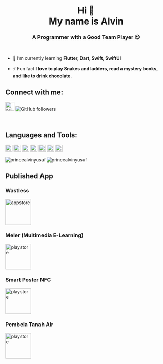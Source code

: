 
<h1 align="center">Hi 👋 <br> My name is Alvin </h1> 
<h3 align="center">A Programmer with a Good Team Player 😉</h3>


<br />

- 🌱 I’m currently learning **Flutter, Dart, Swift, SwiftUI**

- ⚡ Fun fact **I love to play Snakes and ladders, read a mystery books, and like to drink chocolate.**

## Connect with me:

<a href="https://www.linkedin.com/in/princealvinyusuf" target="blank"><img src="https://cdn.jsdelivr.net/npm/simple-icons@3.0.1/icons/linkedin.svg" alt="princealvinyusuf" height="28" width="28" /></a> ![GitHub followers](https://img.shields.io/github/followers/princealvinyusuf?logo=GitHub&style=for-the-badge)

<br />

## Languages and Tools:

<p align="left"><img src="https://www.vectorlogo.zone/logos/dartlang/dartlang-icon.svg" alt="dart" width="22" height="22"/> <img src="https://www.vectorlogo.zone/logos/figma/figma-icon.svg" alt="figma" width="22" height="22"/> <img src="https://www.vectorlogo.zone/logos/firebase/firebase-icon.svg" alt="firebase" width="22" height="22"/> <img src="https://www.vectorlogo.zone/logos/flutterio/flutterio-icon.svg" alt="flutter" width="22" height="22"/> <img src="https://www.vectorlogo.zone/logos/git-scm/git-scm-icon.svg" alt="git" width="22" height="22"/> <img src="https://www.vectorlogo.zone/logos/sketchapp/sketchapp-icon.svg" alt="sketch" width="22" height="22"/> <img src="https://www.vectorlogo.zone/logos/swift/swift-icon.svg" alt="swift" width="22" height="22"/></p>

<p><img align="left" src="https://github-readme-stats.vercel.app/api/top-langs/?username=princealvinyusuf&layout=compact&hide=html" alt="princealvinyusuf" /></p>

<p><img align="center" src="https://github-readme-stats.vercel.app/api?username=princealvinyusuf&show_icons=true" alt="princealvinyusuf" /></p>


## Published App

### Wastless
<a href="https://apps.apple.com/id/app/wastless/id1536328244" target="blank"><img src="https://cdn.worldvectorlogo.com/logos/aivalable-on-the-app-store-2.svg" alt="appstore" height="80" width="80" /></a>

### Meler (Multimedia E-Learning)
<a href="https://play.google.com/store/apps/details?id=com.polibatam.meler" target="blank"><img src="https://cdn.worldvectorlogo.com/logos/google-2.svg" alt="playstore" height="80" width="80" /></a> 

### Smart Poster NFC
<a href="https://play.google.com/store/apps/details?id=com.polibatam.smartposternfc" target="blank"><img src="https://cdn.worldvectorlogo.com/logos/google-2.svg" alt="playstore" height="80" width="80" /></a> 

### Pembela Tanah Air
<a href="https://play.google.com/store/apps/details?id=com.combro.Peta" target="blank"><img src="https://cdn.worldvectorlogo.com/logos/google-2.svg" alt="playstore" height="80" width="80" /></a> 

